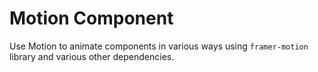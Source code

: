 # Motion Component

Use Motion to animate components in various ways using `framer-motion` library and various other dependencies.

